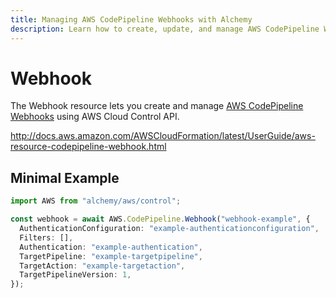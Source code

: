 ```yaml
---
title: Managing AWS CodePipeline Webhooks with Alchemy
description: Learn how to create, update, and manage AWS CodePipeline Webhooks using Alchemy Cloud Control.
---
```


# Webhook

The Webhook resource lets you create and manage [AWS CodePipeline Webhooks](https://docs.aws.amazon.com/codepipeline/latest/userguide/) using AWS Cloud Control API.

http://docs.aws.amazon.com/AWSCloudFormation/latest/UserGuide/aws-resource-codepipeline-webhook.html

## Minimal Example

```ts
import AWS from "alchemy/aws/control";

const webhook = await AWS.CodePipeline.Webhook("webhook-example", {
  AuthenticationConfiguration: "example-authenticationconfiguration",
  Filters: [],
  Authentication: "example-authentication",
  TargetPipeline: "example-targetpipeline",
  TargetAction: "example-targetaction",
  TargetPipelineVersion: 1,
});
```

